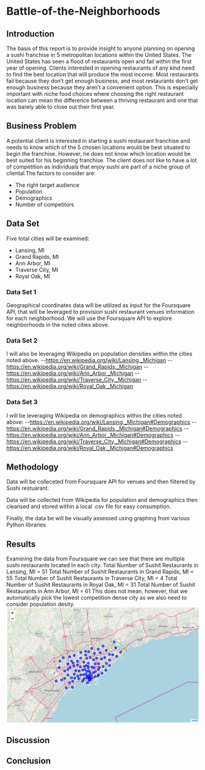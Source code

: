 # Battle-of-the-Neighborhoods
## Introduction
The basis of this report is to provide insight to anyone planning on opening a sushi franchise in 5 metropolitan locations within the United States. The United States has seen a flood of restaurants open and fail within the first year of opening. Clients interested in opening restaurants of any kind need to find the best location that will produce the most income. Most restaurants fail because they don’t get enough business, and most restaurants don’t get enough business because they aren’t a convenient option. This is especially important with niche food choices where choosing the right restaurant location can mean the difference between a thriving restaurant and one that was barely able to close out their first year.
## Business Problem
A potential client is interested in starting a sushi restaurant franchise and needs to know which of the 5 chosen locations would be best situated to begin the franchise. However, he does not know which location would be best suited for his beginning franchise. The client does not like to have a lot of competition as individuals that enjoy sushi are part of a niche group of cliental.The factors to consider are:
- The right target audience
- Population
- Demographics
- Number of competitors
## Data Set
Five total cities will be examined:
-	Lansing, MI
-	Grand Rapids, MI
-	Ann Arbor, MI
-	Traverse City, MI
-	Royal Oak, MI
### Data Set 1
Geographical coordinates data will be utilized as input for the Foursquare API, that will be leveraged to provision sushi restaurant venues information for each neighborhood. We will use the Foursquare API to explore neighborhoods in the noted cities above.
### Data Set 2
I will also be leveraging Wikipedia on population densities within the cities noted above. 
--https://en.wikipedia.org/wiki/Lansing,_Michigan 
--https://en.wikipedia.org/wiki/Grand_Rapids,_Michigan 
--https://en.wikipedia.org/wiki/Ann_Arbor,_Michigan 
--https://en.wikipedia.org/wiki/Traverse_City,_Michigan 
--https://en.wikipedia.org/wiki/Royal_Oak,_Michigan
### Data Set 3
I will be leveraging Wikipedia on demographics within the cities noted above: 
--https://en.wikipedia.org/wiki/Lansing,_Michigan#Demographics 
--https://en.wikipedia.org/wiki/Grand_Rapids,_Michigan#Demographics 
--https://en.wikipedia.org/wiki/Ann_Arbor,_Michigan#Demographics 
--https://en.wikipedia.org/wiki/Traverse_City,_Michigan#Demographics 
--https://en.wikipedia.org/wiki/Royal_Oak,_Michigan#Demographics
## Methodology
Data will be colleceted from Foursquare API for venues and then filtered by Sushi restuarant.

Data will be collected from Wikipedia for population and demographics then cleansed and stored within a local .csv file for easy consumption.

Finally, the data be will be visually assessed using graphing from various Python libraries
## Results
Examining the data from Foursquare we can see that there are multiple sushi restaurants located in each city. Total Number of Sushit Restaurants in Lansing, MI = 51 Total Number of Sushit Restaurants in Grand Rapids, MI = 55 Total Number of Sushit Restaurants in Traverse City, MI = 4 Total Number of Sushit Restaurants in Royal Oak, MI = 31 Total Number of Sushit Restaurants in Ann Arbor, MI = 61 This does not mean, however, that we automatically pick the lowest competition dense city as we also need to consider population desity.
![Toronto](https://github.com/twmcintire/Coursera_Capstone/blob/master/Toronto_Canada_2.PNG)
## Discussion
## Conclusion
